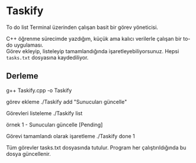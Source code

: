 # Taskify
To do list
Terminal üzerinden çalışan basit bir görev yöneticisi.

C++ öğrenme sürecimde yazdığım, küçük ama kalıcı verilerle çalışan bir to-do uygulaması.  
Görev ekleyip, listeleyip tamamlandığında işaretleyebiliyorsunuz. Hepsi `tasks.txt` dosyasına kaydediliyor.

##  Derleme

g++ Taskify.cpp -o Taskify

görev ekleme
./Taskify add "Sunucuları güncelle"

Görevleri listeleme
./Taskify list

örnek
1 - Sunucuları güncelle [Pending]

Görevi tamamlandı olarak işaretleme
./Taskify done 1

Tüm görevler tasks.txt dosyasında tutulur.
Program her çalıştırıldığında bu dosya güncellenir.
